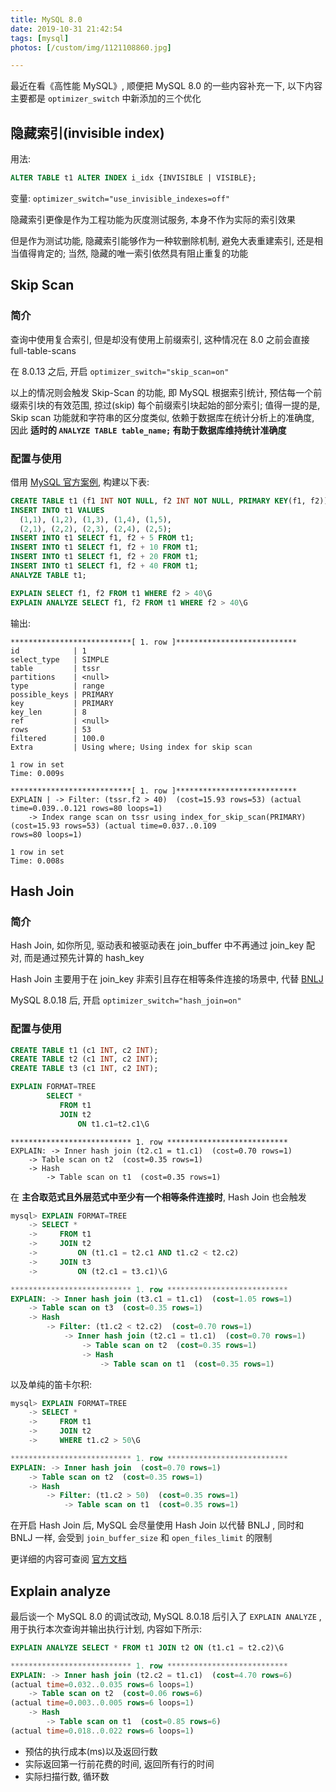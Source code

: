 ```yaml
---
title: MySQL 8.0
date: 2019-10-31 21:42:54
tags: [mysql]
photos: [/custom/img/1121108860.jpg]

---
```


最近在看《高性能 MySQL》, 顺便把 MySQL 8.0 的一些内容补充一下, 以下内容主要都是 `optimizer_switch` 中新添加的三个优化

## 隐藏索引(invisible index)

用法:
```sql
ALTER TABLE t1 ALTER INDEX i_idx {INVISIBLE | VISIBLE};
```

变量: `optimizer_switch="use_invisible_indexes=off"`

隐藏索引更像是作为工程功能为灰度测试服务, 本身不作为实际的索引效果

但是作为测试功能, 隐藏索引能够作为一种软删除机制, 避免大表重建索引, 还是相当值得肯定的; 当然, 隐藏的唯一索引依然具有阻止重复的功能

## Skip Scan

### 简介

查询中使用复合索引, 但是却没有使用上前缀索引, 这种情况在 8.0 之前会直接 full-table-scans

在 8.0.13 之后, 开启 `optimizer_switch="skip_scan=on"`

以上的情况则会触发 Skip-Scan 的功能, 即 MySQL 根据索引统计, 预估每一个前缀索引块的有效范围, 掠过(skip) 每个前缀索引块起始的部分索引; 值得一提的是, Skip scan 功能就和字符串的区分度类似, 依赖于数据库在统计分析上的准确度, 因此 **适时的 `ANALYZE TABLE table_name;` 有助于数据库维持统计准确度**

### 配置与使用

借用 [MySQL 官方案例](https://dev.mysql.com/doc/refman/8.0/en/range-optimization.html#range-access-skip-scan), 构建以下表:

```sql
CREATE TABLE t1 (f1 INT NOT NULL, f2 INT NOT NULL, PRIMARY KEY(f1, f2));
INSERT INTO t1 VALUES
  (1,1), (1,2), (1,3), (1,4), (1,5),
  (2,1), (2,2), (2,3), (2,4), (2,5);
INSERT INTO t1 SELECT f1, f2 + 5 FROM t1;
INSERT INTO t1 SELECT f1, f2 + 10 FROM t1;
INSERT INTO t1 SELECT f1, f2 + 20 FROM t1;
INSERT INTO t1 SELECT f1, f2 + 40 FROM t1;
ANALYZE TABLE t1;

EXPLAIN SELECT f1, f2 FROM t1 WHERE f2 > 40\G
EXPLAIN ANALYZE SELECT f1, f2 FROM t1 WHERE f2 > 40\G
```

输出:

```text
***************************[ 1. row ]***************************
id            | 1
select_type   | SIMPLE
table         | tssr
partitions    | <null>
type          | range
possible_keys | PRIMARY
key           | PRIMARY
key_len       | 8
ref           | <null>
rows          | 53
filtered      | 100.0
Extra         | Using where; Using index for skip scan

1 row in set
Time: 0.009s

***************************[ 1. row ]***************************
EXPLAIN | -> Filter: (tssr.f2 > 40)  (cost=15.93 rows=53) (actual time=0.039..0.121 rows=80 loops=1)
    -> Index range scan on tssr using index_for_skip_scan(PRIMARY)  (cost=15.93 rows=53) (actual time=0.037..0.109
rows=80 loops=1)

1 row in set
Time: 0.008s
```

## Hash Join

### 简介

Hash Join, 如你所见, 驱动表和被驱动表在 join_buffer 中不再通过 join_key 配对, 而是通过预先计算的 hash_key

Hash Join 主要用于在 join_key 非索引且存在相等条件连接的场景中, 代替 [BNLJ](https://dev.mysql.com/doc/refman/8.0/en/nested-loop-joins.html#block-nested-loop-join-algorithm)

MySQL 8.0.18 后, 开启 `optimizer_switch="hash_join=on"`

### 配置与使用

```sql
CREATE TABLE t1 (c1 INT, c2 INT);
CREATE TABLE t2 (c1 INT, c2 INT);
CREATE TABLE t3 (c1 INT, c2 INT);

EXPLAIN FORMAT=TREE
        SELECT *
           FROM t1
           JOIN t2
               ON t1.c1=t2.c1\G
```

```text
*************************** 1. row ***************************
EXPLAIN: -> Inner hash join (t2.c1 = t1.c1)  (cost=0.70 rows=1)
    -> Table scan on t2  (cost=0.35 rows=1)
    -> Hash
        -> Table scan on t1  (cost=0.35 rows=1)
```

在 **主合取范式且外层范式中至少有一个相等条件连接时**, Hash Join 也会触发

```sql
mysql> EXPLAIN FORMAT=TREE
    -> SELECT *
    ->     FROM t1
    ->     JOIN t2
    ->         ON (t1.c1 = t2.c1 AND t1.c2 < t2.c2)
    ->     JOIN t3
    ->         ON (t2.c1 = t3.c1)\G

*************************** 1. row ***************************
EXPLAIN: -> Inner hash join (t3.c1 = t1.c1)  (cost=1.05 rows=1)
    -> Table scan on t3  (cost=0.35 rows=1)
    -> Hash
        -> Filter: (t1.c2 < t2.c2)  (cost=0.70 rows=1)
            -> Inner hash join (t2.c1 = t1.c1)  (cost=0.70 rows=1)
                -> Table scan on t2  (cost=0.35 rows=1)
                -> Hash
                    -> Table scan on t1  (cost=0.35 rows=1)
```

以及单纯的笛卡尔积:

```sql
mysql> EXPLAIN FORMAT=TREE
    -> SELECT *
    ->     FROM t1
    ->     JOIN t2
    ->     WHERE t1.c2 > 50\G

*************************** 1. row ***************************
EXPLAIN: -> Inner hash join  (cost=0.70 rows=1)
    -> Table scan on t2  (cost=0.35 rows=1)
    -> Hash
        -> Filter: (t1.c2 > 50)  (cost=0.35 rows=1)
            -> Table scan on t1  (cost=0.35 rows=1)
```

在开启 Hash Join 后, MySQL 会尽量使用 Hash Join 以代替 BNLJ , 同时和 BNLJ 一样, 会受到 `join_buffer_size` 和 `open_files_limit` 的限制

更详细的内容可查阅 [官方文档](https://dev.mysql.com/doc/refman/8.0/en/hash-joins.html)

## Explain analyze

最后谈一个 MySQL 8.0 的调试改动, MySQL 8.0.18 后引入了 `EXPLAIN ANALYZE` , 用于执行本次查询并输出执行计划, 内容如下所示:

```sql
EXPLAIN ANALYZE SELECT * FROM t1 JOIN t2 ON (t1.c1 = t2.c2)\G

*************************** 1. row ***************************
EXPLAIN: -> Inner hash join (t2.c2 = t1.c1)  (cost=4.70 rows=6)
(actual time=0.032..0.035 rows=6 loops=1)
    -> Table scan on t2  (cost=0.06 rows=6)
(actual time=0.003..0.005 rows=6 loops=1)
    -> Hash
        -> Table scan on t1  (cost=0.85 rows=6)
(actual time=0.018..0.022 rows=6 loops=1)
```

- 预估的执行成本(ms)以及返回行数
- 实际返回第一行前花费的时间, 返回所有行的时间
- 实际扫描行数, 循环数

